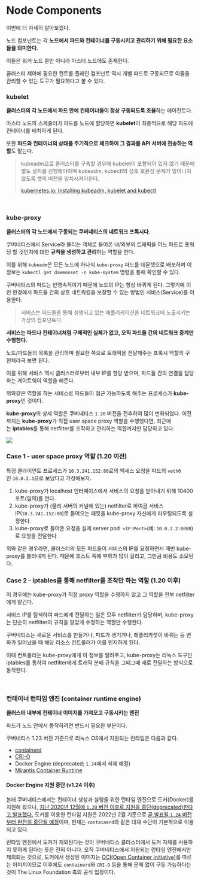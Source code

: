 # Node Components

이번에 더 자세히 알아보겠다.

노드 컴포넌트는 각 **노드에서 파드와 컨테이너를 구동시키고 관리하기 위해 필요한 요소들을 의미한다.**

이들은 워커 노드 뿐만 아니라 마스터 노드에도 존재한다.

클러스터 제어에 필요한 컨트롤 플래인 컴포넌트 역시 개별 파드로 구동되므로 이들을 관리할 수 있는 도구가 필요하다고 볼 수 있다.

### kubelet

**클러스터의 각 노드에서 파드 안에 컨테이너들이 정상 구동되도록 조율**하는 에이전트다.

마스터 노드의 스케줄러가 파드를 노드에 할당하면 **kubelet**이 최종적으로 해당 파드에 컨테이너를 배치하게 된다. 

또한 **파드와 컨테이너의 상태를 주기적으로 체크하여 그 결과를 API 서버에 전송하는 역할**도 맡는다.


> kubeadm으로 클러스터를 구축할 경우에 kubelet이 포함되어 있지 않기 때문에 별도 설치를 진행해야하며 kubeadm, kubectl와 상호 호환성 문제가 일어나지 않도록 셋의 버전을 일치시켜야한다.
> 
> [kubernetes.io: Installing kubeadm, kubelet and kubectl](https://kubernetes.io/docs/setup/production-environment/tools/kubeadm/install-kubeadm/?ref=seongjin.me#installing-kubeadm-kubelet-and-kubectl)


<br>

### kube-proxy

**클러스터의 각 노드에서 구동되는 쿠버네티스의 네트워크 프록시다.**

쿠버네티스에서 Service라 불리는 객체로 들어온 내/외부의 트래픽을 어느 파드로 포워딩 할 것인지에 대한 **규칙을 생성하고 관리**하는 역할을 한다.

이를 위해 `kubeadm`은 모든 노드에 하나식 `kube-proxy` 파드를 데몬셋으로 배포하며 이 정보는 `kubectl get daemonset -n kube-system` 명령을 통해 확인할 수 있다.

쿠버네티스의 파드는 반영속적이기 때문에 노드의 IP는 항상 바뀌게 된다. 그렇기에 이런 환경에서 파드들 간의 상호 네트워킹을 보장할 수 있는 방법인 서비스(Service)를 이용한다.

> 서비스는 파드들을 통해 실행되고 있는 애플리케이션을 네트워크에 노출시키는 가상의 컴포넌트다.

**서비스는 파드나 컨테이너처럼 구체적인 실체가 없고, 오직 파드들 간의 네트워크 중계만 수행한다.**

노드/파드들의 목록을 관리하며 필요한 쪽으로 트래픽을 전달해주는 프록시 역할의 구현체라곡 보면 된다.

이를 위해 서비스 역시 클러스터로부터 내부 IP를 할당 받으며, 파드들 간의 연결을 담당하는 게이트웨이 역할을 해준다.

위와같은 역할을 하는 서비스로 파드들이 접근 가능하도록 해주는 프로세스가 **kube-proxy**인 것이다.

**kube-proxy**의 상세 역할은 쿠버네티스 `1.20` 버전을 전후하여 많이 변화되었다. 이전까지는 **kube-proxy**가 직접 user space proxy 역할을 수행했다면, 최근에는 **iptables**를 통해 netfilter를 조작하고 관리하는 역할까지만 담당하고 있다.

![](https://velog.velcdn.com/images/bsj1209/post/5c4757e7-80ca-4b9d-a587-4c0c79202c4a/image.png)


### Case 1 - user space proxy 역할 (1.20 이전)

특정 클라이언트 프로세스가 `10.3.241.152:80`로의 액세스 요청을 파드의 `veth0`인 `10.0.2.3`으로 보냈다고 가정해보자.

1. kube-proxy가 localhost 인터페이스에서 서비스의 요청을 받아내기 위해 10400포트(임의)를 연다.
2. kube-proxy가 (물리 서버의 커널에 있는) netfilter로 하여금 서비스 IP(`10.3.241.152:80`)로 들어오는 패킷을 kube-proxy 자신에게 라우팅되도록 설정한다.
3. kube-proxy로 들어온 요청을 실제 server pod  `<IP:Port>`(예: `10.0.2.2:8080`)로 요청을 전달한다.

위와 같은 경우라면, 클러스터의 모든 파드들이 서비스의 IP를 요청하면서 매번 kube-proxy를 불러내게 된다. 때문에 호스트 쪽에 부하가 많이 걸리고, 그만큼 비용도 소모된다.


### Case 2 - iptables를 통해 netfilter를 조작만 하는 역할 (1.20 이후)

이 경우에는 kube-proxy가 직접 proxy 역할을 수행하지 않고 그 역할을 전부 netfilter에게 맡긴다.

서비스 IP를 탐색하여 파드에게 전달하는 일은 모두 netfilter가 담당하며, kube-proxy는 단순히 netfilter의 규칙을 알맞게 수정하는 역할만 수행한다.

쿠버네티스는 새로운 서비스를 만들거나, 파드가 생기거나, 레플리카셋이 바뀌는 등 변화가 일어났을 때 해당 리소스 컨트롤러가 이를 인지하게 된다.

이때 컨트롤러는 kube-proxy에게 이 정보를 알려주고, kube-proxy는 리눅스 도구인 iptables를 통하여 netfilter에게 트래픽 분배 규칙을 그때그때 새로 전달하는 방식으로 동작한다.

<br>

### 컨테이너 런타임 엔진 (container runtime engine)

**클러스터 내부에 컨테이너 이미지를 가져오고 구동시키는 엔진**

파드가 노드 안에서 동작하려면 반드시  필요한 부분이다.

쿠버네티스 1.23 버전 기준으로 리눅스 OS에서 지원되는 런타임은 다음과 같다.

- [containerd](https://containerd.io/?ref=seongjin.me)
- [CRI-O](https://cri-o.io/?ref=seongjin.me)
- Docker Engine (deprecated; `1.24`에서 삭제 예정)
- [Mirantis Container Runtime](https://www.mirantis.com/software/container-runtime/?ref=seongjin.me)

#### Docker Engine 지원 중단 (v1.24 이후)

본래 쿠버네티스에서는 컨테이너 생성과 실행을 위한 런타임 엔진으로 도커(Docker)를 지원해 왔으나, [지난 2020년 12월에 `1.20` 버전 이후로 지원을 중단(deprecated)한다고 발표했다.](https://kubernetes.io/ko/blog/2020/12/02/dont-panic-kubernetes-and-docker/?ref=seongjin.me) 도커를 이용한 런타임 지원은 2022년 2월 기준으로 [곧 발표될 `1.24` 버전부터 완전히 중단될 예정](https://github.com/kubernetes/enhancements/tree/master/keps/sig-node/2221-remove-dockershim?ref=seongjin.me)이며, 현재는 `containerd`와 같은 대체 수단이 기본적으로 이용되고 있다.

런타임 엔진에서 도커가 제외된다는 것이 쿠버네티스 클러스터에서 도커 자체를 사용하지 못하게 된다는 뜻은 전혀 아니다. 오직 쿠버네티스에서 지원되는 런타임 엔진에서만 제외되는 것으로, 도커에서 생성된 이미지는 [OCI(Open Container Initiative)](https://opencontainers.org/?ref=seongjin.me)를 따르는 이미지이므로 이후에도 `containerd`와 `CRI-O` 등을 통해 문제 없이 구동 가능하다는 것이 The Linux Foundation 측의 공식 입장이다.